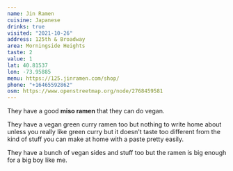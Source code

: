 ```yaml
---
name: Jin Ramen
cuisine: Japanese
drinks: true
visited: "2021-10-26"
address: 125th & Broadway
area: Morningside Heights
taste: 2
value: 1
lat: 40.81537
lon: -73.95885
menu: https://125.jinramen.com/shop/
phone: "+16465592862"
osm: https://www.openstreetmap.org/node/2768459581
---
```


They have a good **miso ramen** that they can do vegan.

They have a vegan green curry ramen too but nothing to write home about unless you really like green curry but it doesn't taste too different from the kind of stuff you can make at home with a paste pretty easily.

They have a bunch of vegan sides and stuff too but the ramen is big enough for a big boy like me.
